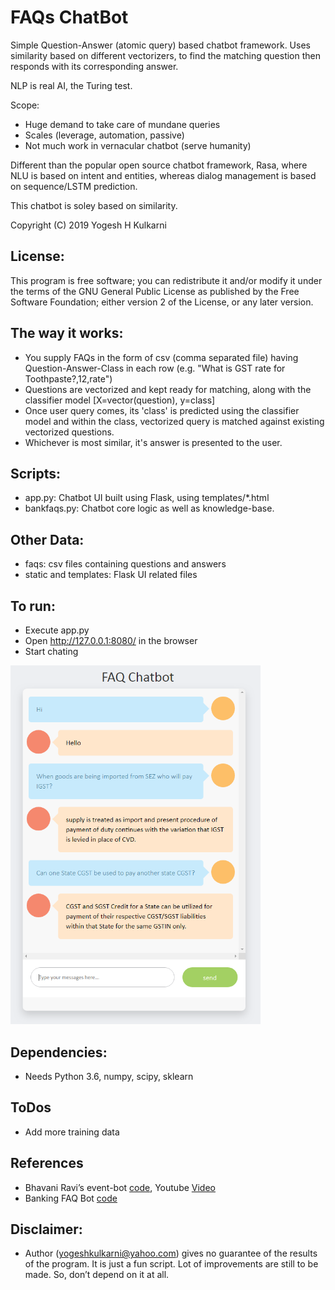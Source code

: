 # FAQs ChatBot

Simple Question-Answer (atomic query) based chatbot framework. 
Uses similarity based on different vectorizers, to find the matching question then responds with its corresponding answer.

NLP is real AI, the Turing test.

Scope: 
- Huge demand to take care of mundane queries
- Scales (leverage, automation, passive)
- Not much work in vernacular chatbot (serve humanity)

Different than the popular open source chatbot framework, Rasa, where NLU is based on intent and entities, whereas dialog management is based on sequence/LSTM prediction. 

This chatbot is soley based on similarity.

Copyright (C) 2019 Yogesh H Kulkarni

## License:
This program is free software; you can redistribute it and/or
modify it under the terms of the GNU General Public License
as published by the Free Software Foundation; either version 2
of the License, or any later version.

## The way it works:
* You supply FAQs in the form of csv (comma separated file) having Question-Answer-Class in each row (e.g. "What is GST rate for Toothpaste?,12,rate")
* Questions are vectorized and kept ready for matching, along with the classifier model [X=vector(question), y=class]
* Once user query comes, its 'class' is predicted using the classifier model and within the class, vectorized query is matched against existing vectorized questions. 
* Whichever is most similar, it's answer is presented to the user.

## Scripts:
* app.py: Chatbot UI built using Flask, using templates/*.html
* bankfaqs.py: Chatbot core logic as well as knowledge-base.


## Other Data:
* faqs: csv files containing questions and answers
* static and templates: Flask UI related files

## To run:
* Execute app.py
* Open http://127.0.0.1:8080/ in the browser
* Start chating

<img src="faqchatbot.png" alt="chatwindow" width="400"/>

## Dependencies:
* Needs Python 3.6, numpy, scipy, sklearn

## ToDos
* Add more training data


## References
* Bhavani Ravi’s event-bot [code](https://github.com/bhavaniravi/rasa-site-bot), Youtube [Video](https://www.youtube.com/watch?v=ojuq0vBIA-g)
* Banking FAQ Bot [code](https://github.com/MrJay10/banking-faq-bot)

## Disclaimer:
* Author (yogeshkulkarni@yahoo.com) gives no guarantee of the results of the program. It is just a fun script. Lot of improvements are still to be made. So, don’t depend on it at all.
